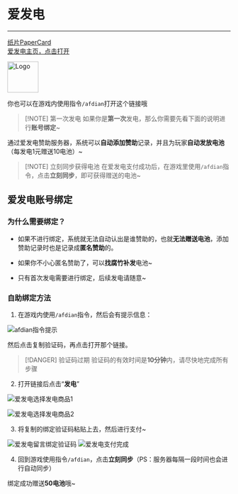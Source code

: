 
# 爱发电
---
<div class="linkcardafd">
  <a href="https://afdian.net/a/Rabitui" target="_blank">
    <p class="description">纸片PaperCard<br><span>爱发电主页，点击打开</span></p>
    <div class="logo">
        <img alt="Logo" width="70px" height="70px" src="/picture/afdtx.webp" />
    </div>
  </a>
</div>

你也可以在游戏内使用指令`/afdian`打开这个链接哦

> [!NOTE] 第一次发电
> 如果你是**第一次**发电，那么你需要先看下面的说明进行**账号绑定**~

通过爱发电赞助服务器，系统可以**自动添加赞助**记录，并且为玩家**自动发放电池**（每发电1元赠送10电池）~

> [!NOTE] 立刻同步获得电池
> 在爱发电支付成功后，在游戏里使用`/afdian`指令，点击**立刻同步**，即可获得赠送的电池~

## 爱发电账号绑定

### 为什么需要绑定？

- 如果不进行绑定，系统就无法自动认出是谁赞助的，也就**无法赠送电池**，添加赞助记录时也是记录成**匿名赞助**的。  

- 如果你不小心匿名赞助了，可以**找腐竹补发**电池~  

- 只有首次发电需要进行绑定，后续发电请随意~

### 自助绑定方法

1. 在游戏内使用`/afdian`指令，然后会有提示信息：

![afdian指令提示](/picture/afd1.webp)

然后点击复制验证码，再点击打开那个链接。  

> [!DANGER] 验证码过期
> 验证码的有效时间是**10分钟**内，请尽快地完成所有步骤

2. 打开链接后点击“**发电**”

![爱发电选择发电商品1](/picture/afd2.webp)

![爱发电选择发电商品2](/picture/afd3.webp)

3. 将复制的绑定验证码粘贴上去，然后进行支付~

![爱发电留言绑定验证码](/picture/afd4.webp)
![爱发电支付完成](/picture/afd5.webp)

4. 回到游戏使用指令`/afdian`，点击**立刻同步**（PS：服务器每隔一段时间也会进行自动同步）


绑定成功赠送**50电池**哦~
